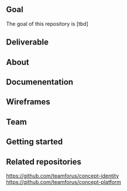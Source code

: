 ## Goal

The goal of this repository is [tbd]

## Deliverable

## About

## Documenentation

## Wireframes

## Team

## Getting started

## Related repositories

https://github.com/teamforus/concept-identity  
https://github.com/teamforus/concept-platform
